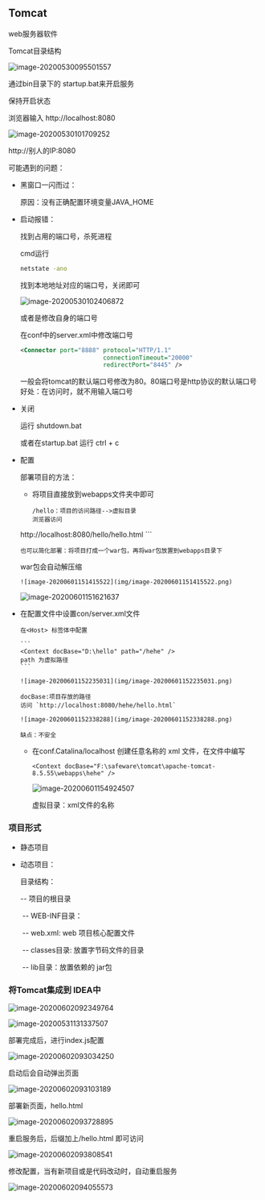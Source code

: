 ## Tomcat

web服务器软件

Tomcat目录结构

![image-20200530095501557](img/image-20200530095501557.png)

通过bin目录下的 startup.bat来开启服务

保持开启状态

浏览器输入 http://localhost:8080

![image-20200530101709252](img/image-20200530101709252.png)

http://别人的IP:8080

可能遇到的问题：

*   黑窗口一闪而过：

    原因：没有正确配置环境变量JAVA_HOME

*   启动报错：

    找到占用的端口号，杀死进程

    cmd运行

    ```cmd
    netstate -ano
    ```

    找到本地地址对应的端口号，关闭即可

    ![image-20200530102406872](img/image-20200530102406872.png)

    

    或者是修改自身的端口号

    在conf中的server.xml中修改端口号

    ```xml
    <Connector port="8888" protocol="HTTP/1.1"
    		               connectionTimeout="20000"
    		               redirectPort="8445" />
    ```

    一般会将tomcat的默认端口号修改为80。80端口号是http协议的默认端口号
    好处：在访问时，就不用输入端口号

*   关闭

    运行 shutdown.bat

    或者在startup.bat   运行 ctrl + c

*   配置

    部署项目的方法：

    *   将项目直接放到webapps文件夹中即可

        ```
        /hello：项目的访问路径-->虚拟目录
        浏览器访问
    http://localhost:8080/hello/hello.html
        ```

        也可以简化部署：将项目打成一个war包，再将war包放置到webapps目录下
    war包会自动解压缩
    
        ![image-20200601151415522](img/image-20200601151415522.png)
    
    ![image-20200601151621637](img/image-20200601151621637.png)
    
    
    
*   在配置文件中设置con/server.xml文件
  
        在<Host> 标签体中配置
        
        ```
        <Context docBase="D:\hello" path="/hehe" />
        path 为虚拟路径
        ```
        
        ![image-20200601152235031](img/image-20200601152235031.png)
        
        docBase:项目存放的路径
        访问 `http://localhost:8080/hehe/hello.html`
        
        ![image-20200601152338288](img/image-20200601152338288.png)
        
        缺点：不安全
  
    
  
  
    * 在conf.Catalina/localhost 创建任意名称的 xml 文件，在文件中编写
    
        ```
      <Context docBase="F:\safeware\tomcat\apache-tomcat-8.5.55\webapps\hehe" />
        ```
        
        ![image-20200601154924507](img/image-20200601154924507.png)
        
        虚拟目录：xml文件的名称

### 项目形式

*   静态项目

*   动态项目：

    目录结构：

    -- 项目的根目录

    ​	-- WEB-INF目录：

    ​		-- web.xml: web 项目核心配置文件

    ​		-- classes目录: 放置字节码文件的目录

    ​		-- lib目录：放置依赖的 jar包

### 将Tomcat集成到 IDEA中

![image-20200602092349764](img/image-20200602092349764.png)

![image-20200531131337507](img/image-20200531131337507.png)



部署完成后，进行index.js配置

![image-20200602093034250](img/image-20200602093034250.png)



启动后会自动弹出页面

![image-20200602093103189](img/image-20200602093103189.png)



部署新页面，hello.html

![image-20200602093728895](img/image-20200602093728895.png)

重启服务后，后缀加上/hello.html 即可访问

![image-20200602093808541](img/image-20200602093808541.png)



修改配置，当有新项目或是代码改动时，自动重启服务

![image-20200602094055573](img/image-20200602094055573.png)